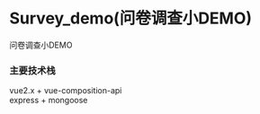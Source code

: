 # Survey_demo(问卷调查小DEMO)  
问卷调查小DEMO   
### 主要技术栈
vue2.x + vue-composition-api  
express + mongoose
 


